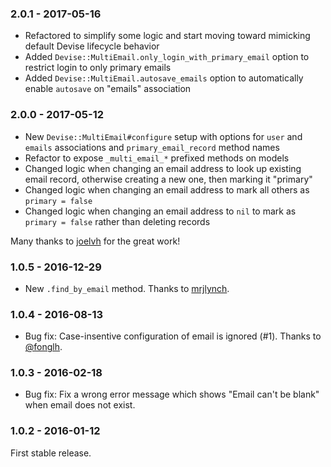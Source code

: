 ### 2.0.1 - 2017-05-16

* Refactored to simplify some logic and start moving toward mimicking default Devise lifecycle behavior
* Added `Devise::MultiEmail.only_login_with_primary_email` option to restrict login to only primary emails
* Added `Devise::MultiEmail.autosave_emails` option to automatically enable `autosave` on "emails" association

### 2.0.0 - 2017-05-12

* New `Devise::MultiEmail#configure` setup with options for `user` and `emails` associations and `primary_email_record` method names
* Refactor to expose `_multi_email_*` prefixed methods on models
* Changed logic when changing an email address to look up existing email record, otherwise creating a new one, then marking it "primary"
* Changed logic when changing an email address to mark all others as `primary = false`
* Changed logic when changing an email address to `nil` to mark as `primary = false` rather than deleting records

Many thanks to [joelvh](https://github.com/joelvh) for the great work!

### 1.0.5 - 2016-12-29

* New `.find_by_email` method. Thanks to [mrjlynch](https://github.com/mrjlynch).

### 1.0.4 - 2016-08-13

* Bug fix: Case-insentive configuration of email is ignored (#1). Thanks to [@fonglh](https://github.com/fonglh).

### 1.0.3 - 2016-02-18

* Bug fix: Fix a wrong error message which shows "Email can't be blank" when email does not exist.

### 1.0.2 - 2016-01-12

First stable release.
